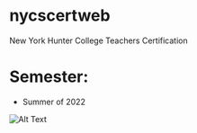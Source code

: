 # nycscertweb
New York Hunter College Teachers Certification 

# Semester: 
* Summer of 2022


![Alt Text](https://media.giphy.com/media/1nc2JEM9WTTjielnlU/giphy.gif)
